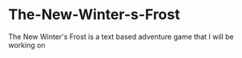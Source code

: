 # The-New-Winter-s-Frost
The New Winter's Frost is a text based adventure game that I will be working on
